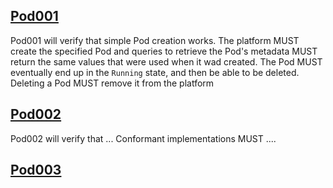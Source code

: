 ## [Pod001](tests/pod.go#L9)

Pod001 will verify that simple Pod creation works. The platform MUST
create the specified Pod and queries to retrieve the Pod's metadata MUST
return the same values that were used when it wad created. The Pod
MUST eventually end up in the `Running` state, and then be able to be
deleted. Deleting a Pod MUST remove it from the platform


## [Pod002](tests/pod.go#L19)

Pod002 will verify that ...
Conformant implementations MUST ....


## [Pod003](tests/pod.go#L0)



